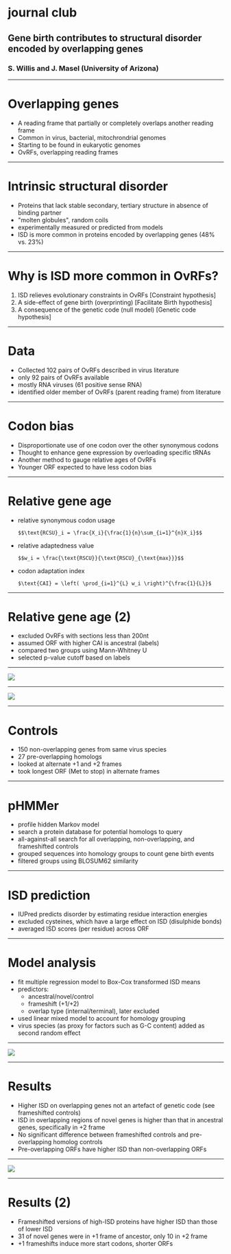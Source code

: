 # journal club
## Gene birth contributes to structural disorder encoded by overlapping genes
### S. Willis and J. Masel (University of Arizona)

---

# Overlapping genes

* A reading frame that partially or completely overlaps another reading frame
* Common in virus, bacterial, mitochrondrial genomes
* Starting to be found in eukaryotic genomes
* OvRFs, overlapping reading frames

---

# Intrinsic structural disorder
 
* Proteins that lack stable secondary, tertiary structure in absence of binding partner
* "molten globules", random coils
* experimentally measured or predicted from models
* ISD is more common in proteins encoded by overlapping genes (48% vs. 23%)

---

# Why is ISD more common in OvRFs?

1. ISD relieves evolutionary constraints in OvRFs [Constraint hypothesis]
2. A side-effect of gene birth (overprinting) [Facilitate Birth hypothesis]
3. A consequence of the genetic code (null model) [Genetic code hypothesis]

---

# Data

* Collected 102 pairs of OvRFs described in virus literature
* only 92 pairs of OvRFs available
* mostly RNA viruses (61 positive sense RNA)
* identified older member of OvRFs (parent reading frame) from literature

---

# Codon bias

* Disproportionate use of one codon over the other synonymous codons
* Thought to enhance gene expression by overloading specific tRNAs
* Another method to gauge relative ages of OvRFs
* Younger ORF expected to have less codon bias

---

# Relative gene age

* relative synonymous codon usage

  `$$\text{RCSU}_i = \frac{X_i}{\frac{1}{n}\sum_{i=1}^{n}X_i}$$`

* relative adaptedness value
  
  `$$w_i = \frac{\text{RSCU}}{\text{RSCU}_{\text{max}}}$$`

* codon adaptation index

  `$\text{CAI} = \left( \prod_{i=1}^{L} w_i \right)^{\frac{1}{L}}$`

---

# Relative gene age (2)

* excluded OvRFs with sections less than 200nt
* assumed ORF with higher CAI is ancestral (labels)
* compared two groups using Mann-Whitney U
* selected p-value cutoff based on labels

---

![](/img/229690.fig1.png)

---

![](/img/229690.fig2.png)

---

# Controls

* 150 non-overlapping genes from same virus species
* 27 pre-overlapping homologs
* looked at alternate +1 and +2 frames
* took longest ORF (Met to stop) in alternate frames

---

# pHMMer

* profile hidden Markov model
* search a protein database for potential homologs to query
* all-against-all search for all overlapping, non-overlapping, and frameshifted controls
* grouped sequences into homology groups to count gene birth events
* filtered groups using BLOSUM62 similarity

---

# ISD prediction

* IUPred predicts disorder by estimating residue interaction energies
* excluded cysteines, which have a large effect on ISD (disulphide bonds)
* averaged ISD scores (per residue) across ORF

---

# Model analysis

* fit multiple regression model to Box-Cox transformed ISD means
* predictors: 
  * ancestral/novel/control
  * frameshift (+1/+2)
  * overlap type (internal/terminal), later excluded
* used linear mixed model to account for homology grouping
* virus species (as proxy for factors such as G-C content) added as second random effect

---

![](/img/229690.fig3.png)

---

# Results

* Higher ISD on overlapping genes not an artefact of genetic code (see frameshifted controls)
* ISD in overlapping regions of novel genes is higher than that in ancestral genes, specifically in +2 frame
* No significant difference between frameshifted controls and pre-overlapping homolog controls
* Pre-overlapping ORFs have higher ISD than non-overlapping ORFs

---

![](/img/229690.fig5.png)

---

# Results (2)

* Frameshifted versions of high-ISD proteins have higher ISD than those of lower ISD
* 31 of novel genes were in +1 frame of ancestor, only 10 in +2 frame
* +1 frameshifts induce more start codons, shorter ORFs











